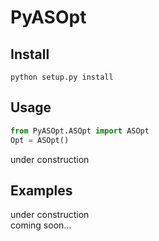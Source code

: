# PyASOpt

## Install

`python setup.py install`

## Usage

```python
from PyASOpt.ASOpt import ASOpt
Opt = ASOpt()
```
under construction

## Examples

under construction  
coming soon...  
